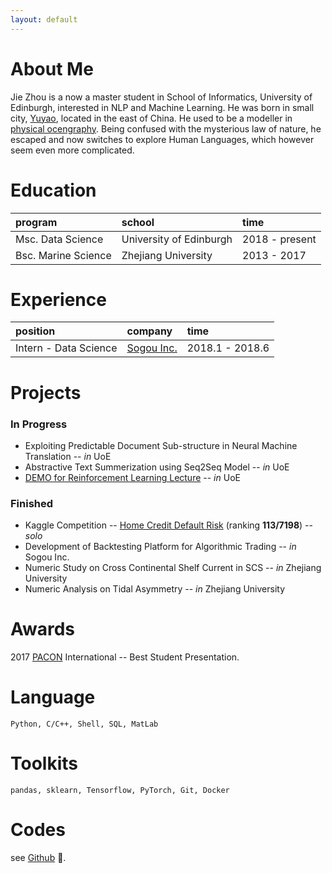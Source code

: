 ```yaml
---
layout: default
---
```


# About Me
Jie Zhou is a now a master student in School of Informatics, University of Edinburgh, interested in NLP and Machine Learning. He was born in small city, [Yuyao](https://en.wikipedia.org/wiki/Yuyao), located in the east of China. He used to be a modeller in [physical ocengraphy](https://en.wikipedia.org/wiki/Physical_oceanography). Being confused with the mysterious law of nature, he escaped and now switches to explore Human Languages, which however seem even more complicated.

# Education

| program           | school                 | time        |
|:------------------|:-----------------------|:------------|
|Msc. Data Science  | University of Edinburgh| 2018 - present|
|Bsc. Marine Science| Zhejiang University    | 2013 - 2017   |

# Experience

|     position         |   company         |    time      |
|:---------------------|:------------------|:-------------|
|Intern - Data Science  | [Sogou Inc.](https://en.wikipedia.org/wiki/Sogou)| 2018.1 - 2018.6|

# Projects
### In Progress
* Exploiting Predictable Document Sub-structure in Neural Machine Translation -- _in_ UoE
* Abstractive Text Summerization using Seq2Seq Model -- _in_ UoE
* [DEMO for Reinforcement Learning Lecture](https://github.com/JZ95/RLPractical) -- _in_ UoE

### Finished
* Kaggle Competition -- [Home Credit Default Risk](https://www.kaggle.com/c/home-credit-default-risk) (ranking **113/7198**) -- _solo_
* Development of Backtesting Platform for Algorithmic Trading -- _in_ Sogou Inc.
* Numeric Study on Cross Continental Shelf Current in SCS  -- _in_ Zhejiang University
* Numeric Analysis on Tidal Asymmetry -- _in_ Zhejiang University

# Awards
2017 [PACON](http://blog.hawaii.edu/pacon/about/organization/) International -- Best Student Presentation.

# Language
```
Python, C/C++, Shell, SQL, MatLab
```

# Toolkits
```
pandas, sklearn, Tensorflow, PyTorch, Git, Docker
```

# Codes
see [Github](https://github.com/JZ95) 🍺.